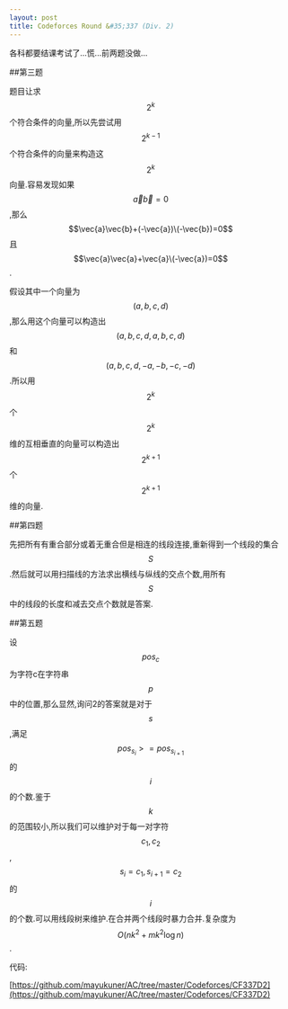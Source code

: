 ```yaml
---
layout: post
title: Codeforces Round &#35;337 (Div. 2)
---
```


各科都要结课考试了...慌...前两题没做...

##第三题

题目让求$$2^k$$个符合条件的向量,所以先尝试用$$2^{k-1}$$个符合条件的向量来构造这$$2^k$$向量.容易发现如果$$\vec{a}\vec{b}=0$$,那么$$\vec{a}\vec{b}+(-\vec{a})\(-\vec{b})=0$$且$$\vec{a}\vec{a}+\vec{a}\(-\vec{a})=0$$.

假设其中一个向量为$$(a,b,c,d)$$,那么用这个向量可以构造出$$(a,b,c,d,a,b,c,d)$$和$$(a,b,c,d,-a,-b,-c,-d)$$.所以用$$2^k$$个$$2^k$$维的互相垂直的向量可以构造出$$2^{k+1}$$个$$2^{k+1}$$维的向量.

##第四题

先把所有有重合部分或着无重合但是相连的线段连接,重新得到一个线段的集合$$S$$.然后就可以用扫描线的方法求出横线与纵线的交点个数,用所有$$S$$中的线段的长度和减去交点个数就是答案.

##第五题

设$$pos_c$$为字符c在字符串$$p$$中的位置,那么显然,询问2的答案就是对于$$s$$,满足$$pos_{s_i}>=pos_{s_{i+1}}$$的$$i$$的个数.鉴于$$k$$的范围较小,所以我们可以维护对于每一对字符$$c_1,c_2$$,$$s_i=c_1,s_{i+1}=c_2$$的$$i$$的个数.可以用线段树来维护.在合并两个线段时暴力合并.复杂度为$$O(nk^2+mk^2\log n)$$.

代码:

[https://github.com/mayukuner/AC/tree/master/Codeforces/CF337D2](https://github.com/mayukuner/AC/tree/master/Codeforces/CF337D2)
